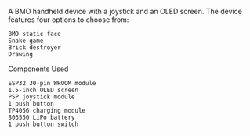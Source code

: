 A BMO handheld device with a joystick and an OLED screen. The device features four options to choose from:

    BMO static face
    Snake game
    Brick destroyer
    Drawing

Components Used

    ESP32 30-pin WROOM module
    1.5-inch OLED screen
    PSP joystick module
    1 push button
    TP4056 charging module
    803550 LiPo battery
    1 push button switch
